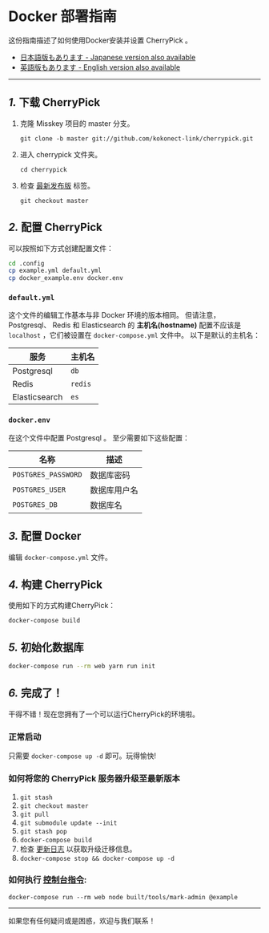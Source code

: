 Docker 部署指南
================================================================

这份指南描述了如何使用Docker安装并设置 CherryPick 。

- [日本語版もあります - Japanese version also available](./docker.ja.md)
- [英語版もあります - English version also available](./docker.en.md)

----------------------------------------------------------------

*1.* 下载 CherryPick
----------------------------------------------------------------
1. 克隆 Misskey 项目的 master 分支。

	`git clone -b master git://github.com/kokonect-link/cherrypick.git`

2. 进入 cherrypick 文件夹。

	`cd cherrypick`

3. 检查 [最新发布版](https://github.com/kokonect-link/cherrypick/releases/latest) 标签。

	`git checkout master`

*2.* 配置 CherryPick
----------------------------------------------------------------

可以按照如下方式创建配置文件：

``` bash
cd .config
cp example.yml default.yml
cp docker_example.env docker.env
```

### `default.yml`

这个文件的编辑工作基本与非 Docker 环境的版本相同。
但请注意， Postgresql、 Redis 和 Elasticsearch 的 **主机名(hostname)** 配置不应该是 `localhost` ，它们被设置在 `docker-compose.yml` 文件中。
以下是默认的主机名：

| 服务          | 主机名   |
|---------------|----------|
| Postgresql    | `db`     |
| Redis         | `redis`  |
| Elasticsearch | `es`     |

### `docker.env`

在这个文件中配置 Postgresql 。
至少需要如下这些配置：

| 名称                |  描述         |
|---------------------|---------------|
| `POSTGRES_PASSWORD` |  数据库密码   |
| `POSTGRES_USER`     |  数据库用户名 |
| `POSTGRES_DB`       |  数据库名     |

*3.* 配置 Docker
----------------------------------------------------------------
编辑 `docker-compose.yml` 文件。

*4.* 构建 CherryPick
----------------------------------------------------------------
使用如下的方式构建CherryPick：

`docker-compose build`

*5.* 初始化数据库
----------------------------------------------------------------
``` bash
docker-compose run --rm web yarn run init
```

*6.* 完成了！
----------------------------------------------------------------
干得不错！现在您拥有了一个可以运行CherryPick的环境啦。

### 正常启动
只需要 `docker-compose up -d` 即可。玩得愉快!

### 如何将您的 CherryPick 服务器升级至最新版本
1. `git stash`
2. `git checkout master`
3. `git pull`
4. `git submodule update --init`
5. `git stash pop`
6. `docker-compose build`
7. 检查 [更新日志](../CHANGELOG_CHERRYPICK.md) 以获取升级迁移信息。
8. `docker-compose stop && docker-compose up -d`

### 如何执行 [控制台指令](manage.zh.md):
`docker-compose run --rm web node built/tools/mark-admin @example`

----------------------------------------------------------------

如果您有任何疑问或是困惑，欢迎与我们联系！
